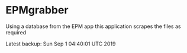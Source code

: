 # EPMgrabber
Using a database from the EPM app this application scrapes the files as required


Latest backup: Sun Sep 1 04:40:01 UTC 2019
